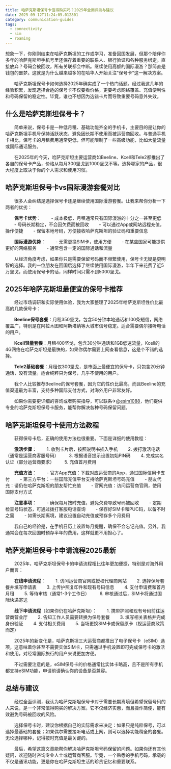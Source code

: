 ```yaml
---
title: 哈萨克斯坦保号卡值得购买吗？2025年全面评测与建议
date: 2025-09-12T11:24:05.012801
category: communication-guides
tags:
  - connectivity
  - sim
  - roaming
---
```


想象一下，你刚刚结束在哈萨克斯坦的工作或学习，准备回国发展，但那个陪伴你多年的哈萨克斯坦手机号里还保存着重要的联系人、银行验证和各种服务绑定。直接放弃？号码会被回收，所有关联都会中断。继续使用高额的国际漫游？那简直是钱包的噩梦。这就是为什么越来越多的在哈华人开始关注"保号卡"这一解决方案。

　　哈萨克斯坦保号卡如何选择2025年确实成了一个热门话题。经过我这几年的经验积累，发现选择合适的保号卡不仅要看价格，更要考虑网络覆盖、充值便利性和号码保留的稳定性。毕竟，谁也不想因为选错卡片而导致重要号码意外失效。

## 什么是哈萨克斯坦保号卡？

　　简单来说，保号卡是一种低月租、基础功能齐全的手机卡，主要目的是让你的哈萨克斯坦手机号保持活跃状态，避免因长期不使用而被运营商回收。与普通手机卡相比，保号卡的月租费用通常更低，但可能限制了一些高级功能，比如大量流量或国际通话服务。

　　在2025年的今天，哈萨克斯坦主要运营商如Beeline、Kcell和Tele2都推出了各自的保号卡产品，价格从每月300坚戈到1000坚戈不等。选择哪家的产品，很大程度上取决于你的个人需求和使用习惯。

## 哈萨克斯坦保号卡vs国际漫游套餐对比

　　很多人会纠结是选择保号卡还是继续使用国际漫游套餐。让我来帮你分析一下两者的优劣：

　　**保号卡优势**：
　　- 成本极低，月租通常只有国际漫游的十分之一甚至更低
　　- 号码长期稳定，不会因欠费而被回收
　　- 可以通过App或网站远程充值，操作便捷
　　- 保留本地号码，方便接收哈萨克斯坦的验证码和重要信息

　　**国际漫游优势**：
　　- 无需更换SIM卡，使用方便
　　- 在某些国家可能提供更好的网络服务
　　- 通常包含一定的国际通话和流量

　　从经济角度考虑，如果你只是需要保留号码而不频繁使用，保号卡无疑是更明智的选择。我的一位朋友在回国后选择了继续使用国际漫游，半年下来花费了近5万坚戈，而使用保号卡的话，同样时间只需不到5000坚戈。

## 2025年哈萨克斯坦最便宜的保号卡推荐

　　经过市场调研和实际使用体验，我为大家整理了2025年哈萨克斯坦性价比最高的几款保号卡：

　　**Beeline保号套餐**：月租350坚戈，包含50分钟本地通话和100条短信，网络覆盖广，特别是在阿拉木图和阿斯塔纳等大城市信号稳定。适合需要偶尔接听电话的用户。

　　**Kcell轻量套餐**：月租400坚戈，包含30分钟通话和1GB低速流量，Kcell的4G网络在哈萨克斯坦是最快的，如果你偶尔需要上网查看信息，这是个不错的选择。

　　**Tele2基础套餐**：月租仅300坚戈，是市面上最便宜的保号卡，只包含20分钟通话，没有流量。适合纯粹只为保号，几乎不使用的用户。

　　我个人比较推荐Beeline的保号套餐，因为它的性价比最高，而且Beeline的充值渠道最为丰富，支持多种国际支付方式，对海外用户非常友好。

　　如果你需要更详细的咨询或者购买指导，可以联系✈[@esim1088](https://t.me/s/esim1088)，他们提供专业的哈萨克斯坦保号卡服务，能帮你解决各种号码保留问题。

## 哈萨克斯坦保号卡使用方法教程

　　获得保号卡后，正确的使用方法也很重要。下面是详细的使用教程：

　　**激活步骤**：
　　1. 收到卡片后，按照说明书插入手机
　　2. 拨打激活电话（通常是运营商客服号码）
　　3. 根据语音提示设置初始PIN码
　　4. 完成实名认证（部分运营商要求）
　　5. 充值首月费用

　　**充值方法**：
　　- 官方App充值：下载对应运营商的App，通过国际信用卡支付
　　- 第三方平台：一些国际充值平台支持哈萨克斯坦号码充值
　　- 朋友代充：请仍在哈萨克斯坦的朋友帮忙充值
　　- 官网充值：访问运营商官网，使用国际支付方式

　　**注意事项**：
　　- 确保每月按时充值，避免欠费导致号码被回收
　　- 定期检查号码状态，可通过拨打客服电话查询
　　- 保存好SIM卡和PUC码，以备不时之需
　　- 如需长期离境，建议设置自动充值或预存多个月费用

　　我自己的经验是，在手机日历上设置每月提醒，确保不会忘记充值。另外，我通常会在每次回国时预存半年的费用，这样就更不用担心了。

## 哈萨克斯坦保号卡申请流程2025最新

　　2025年，哈萨克斯坦保号卡的申请流程相比往年更加便捷，特别是对海外用户而言：

　　**在线申请流程**：
　　1. 访问运营商官网或授权代理商网站
　　2. 选择保号套餐并填写申请表
　　3. 上传护照复印件和现有号码信息
　　4. 支付申请费和首月月租
　　5. 等待审核（通常1-3个工作日）
　　6. 审核通过后，SIM卡将通过国际快递寄送

　　**线下申请流程**（如果你仍在哈萨克斯坦）：
　　1. 携带护照和现有号码前往运营商营业厅
　　2. 告知工作人员需要转换为保号套餐
　　3. 填写相关表格并完成身份验证
　　4. 支付相关费用
　　5. 当场更换SIM卡或保留原卡（视运营商政策而定）

　　2025年的新变化是，哈萨克斯坦三大运营商都推出了电子保号卡（eSIM）选项，这意味着你甚至不需要实体SIM卡，只需通过手机设置即可完成保号卡的激活和使用，对经常国际旅行的用户来说更加方便。

　　不过需要注意的是，eSIM保号卡的价格通常比实体卡略高，且不是所有手机都支持eSIM功能，申请前请确认你的设备是否兼容。

## 总结与建议

　　经过全面评测，我认为哈萨克斯坦保号卡对于需要长期离境但希望保留号码的人来说，是一个非常值得购买的解决方案。它不仅经济实惠，而且操作简便，能有效避免号码被回收的风险。

　　选择保号卡时，建议你根据自己的实际需求来决定：如果只是纯粹保号，可以选择最基础的套餐；如果偶尔需要接听电话或上网，则可以选择功能稍全的套餐。无论选择哪种，记得按时充值是最关键的。

　　最后，希望这篇文章能帮你解决哈萨克斯坦号码保留的问题。如果你还有其他疑问，欢迎随时咨询专业人士或运营商客服。毕竟，一个熟悉的手机号码，承载的不仅是通讯功能，更是你在哈萨克斯坦生活的珍贵记忆和重要联系。